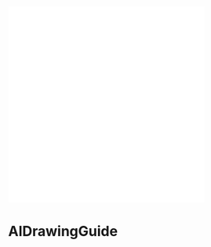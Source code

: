 ![icon](./svg/html5.svg)

# AIDrawingGuide

<div id="container"></div>

<style>
  section.cover{
    position: relative;
  }
  section.cover .cover-main{
    margin: 0;
  }
  #container {
    /* width: 100%;
    height: 100%;
    position: absolute;
    top: 0;
    z-index: 1;
    width: 100%;
    height: 100%; */
    width: 100%;
    height: 100%;
    /* position: fixed; */
    position: absolute;
    top: 0;
    z-index: -2;
    width: 100%;
    height: 100%;
  }
</style>